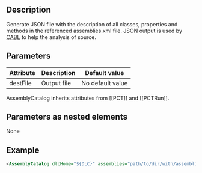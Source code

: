 ## Description

Generate JSON file with the description of all classes, properties and methods in the referenced assemblies.xml file. JSON output is used by [CABL](https://github.com/Riverside-Software/sonar-openedge) to help the analysis of source.

## Parameters

| **Attribute**| **Description**|**Default value**|
|:-------------|:---------------|:---------------:|
| destFile | Output file | No default value |

AssemblyCatalog inherits attributes from [[PCT]] and [[PCTRun]].

## Parameters as nested elements

None

## Example

```xml
<AssemblyCatalog dlcHome="${DLC}" assemblies="path/to/dir/with/assemblies.xml" destFile="catalog.json" />
```
